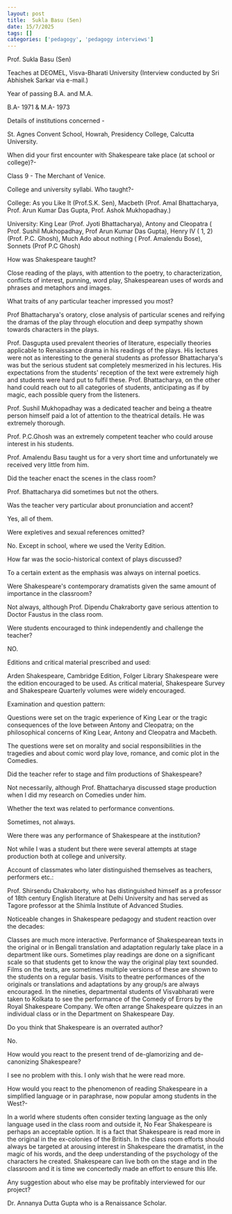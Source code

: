 ```yaml
---
layout: post
title:  Sukla Basu (Sen)
date: 15/7/2025
tags: []
categories: ['pedagogy', 'pedagogy interviews']
---
```


Prof. Sukla Basu (Sen)



Teaches at DEOMEL, Visva-Bharati University (Interview conducted by Sri Abhishek Sarkar via e-mail.)





Year of passing B.A. and M.A.



B.A- 1971 & M.A- 1973



Details of institutions concerned -



St. Agnes Convent School, Howrah, Presidency College, Calcutta University.



When did your first encounter with Shakespeare take place (at school or college)?-



Class 9 - The Merchant of Venice.



College and university syllabi. Who taught?-



College: As you Like It (Prof.S.K. Sen), Macbeth (Prof. Amal Bhattacharya, Prof. Arun Kumar Das Gupta, Prof. Ashok Mukhopadhay.)



University: King Lear (Prof. Jyoti Bhattacharya), Antony and Cleopatra ( Prof. Sushil Mukhopadhay, Prof Arun Kumar Das Gupta), Henry IV ( 1, 2) (Prof. P.C. Ghosh), Much Ado about nothing ( Prof. Amalendu Bose), Sonnets (Prof P.C Ghosh)



How was Shakespeare taught?



Close reading of the plays, with attention to the poetry, to characterization, conflicts of interest, punning, word play, Shakespearean uses of words and phrases and metaphors and images.



What traits of any particular teacher impressed you most?



Prof Bhattacharya's oratory, close analysis of particular scenes and reifying the dramas of the play through elocution and deep sympathy shown towards characters in the plays.

Prof. Dasgupta used prevalent theories of literature, especially theories applicable to Renaissance drama in his readings of the plays. His lectures were not as interesting to the general students as professor Bhattacharya's was but the serious student sat completely mesmerized in his lectures. His expectations from the students' reception of the text were extremely high and students were hard put to fulfil these. Prof. Bhattacharya, on the other hand could reach out to all categories of students, anticipating as if by magic, each possible query from the listeners.



Prof. Sushil Mukhopadhay was a dedicated teacher and being a theatre person himself paid a lot of attention to the theatrical details. He was extremely thorough.



Prof. P.C.Ghosh was an extremely competent teacher who could arouse interest in his students.



Prof. Amalendu Basu taught us for a very short time and unfortunately we received very little from him.



Did the teacher enact the scenes in the class room?



Prof. Bhattacharya did sometimes but not the others.



Was the teacher very particular about pronunciation and accent?



Yes, all of them.



Were expletives and sexual references omitted?



No. Except in school, where we used the Verity Edition.



How far was the socio-historical context of plays discussed?



To a certain extent as the emphasis was always on internal poetics.



Were Shakespeare's contemporary dramatists given the same amount of importance in the classroom?



Not always, although Prof. Dipendu Chakraborty gave serious attention to Doctor Faustus in the class room.

Were students encouraged to think independently and challenge the teacher?



NO.



Editions and critical material prescribed and used:



Arden Shakespeare, Cambridge Edition, Folger Library Shakespeare were the edition encouraged to be used. As critical material, Shakespeare Survey and Shakespeare Quarterly volumes were widely encouraged.



Examination and question pattern:



Questions were set on the tragic experience of King Lear or the tragic consequences of the love between Antony and Cleopatra; on the philosophical concerns of King Lear, Antony and Cleopatra and Macbeth.



The questions were set on morality and social responsibilities in the tragedies and about comic word play love, romance, and comic plot in the Comedies.



Did the teacher refer to stage and film productions of Shakespeare?



Not necessarily, although Prof. Bhattacharya discussed stage production when I did my research on Comedies under him.



Whether the text was related to performance conventions.



Sometimes, not always.



Were there was any performance of Shakespeare at the institution?



Not while I was a student but there were several attempts at stage production both at college and university.



Account of classmates who later distinguished themselves as teachers, performers etc.:

Prof. Shirsendu Chakraborty, who has distinguished himself as a professor of 18th century English literature at Delhi University and has served as Tagore professor at the Shimla Institute of Advanced Studies.



Noticeable changes in Shakespeare pedagogy and student reaction over the decades:



Classes are much more interactive. Performance of Shakespearean texts in the original or in Bengali translation and adaptation regularly take place in a department like ours. Sometimes play readings are done on a significant scale so that students get to know the way the original play text sounded. Films on the texts, are sometimes multiple versions of these are shown to the students on a regular basis. Visits to theatre performances of the originals or translations and adaptations by any group/s are always encouraged. In the nineties, departmental students of Visvabharati were taken to Kolkata to see the performance of the Comedy of Errors by the Royal Shakespeare Company. We often arrange Shakespeare quizzes in an individual class or in the Department on Shakespeare Day.



Do you think that Shakespeare is an overrated author?



No.



How would you react to the present trend of de-glamorizing and de-canonizing Shakespeare?



I see no problem with this. I only wish that he were read more.



How would you react to the phenomenon of reading Shakespeare in a simplified language or in paraphrase, now popular among students in the West?-



In a world where students often consider texting language as the only language used in the class room and outside it, No Fear Shakespeare is perhaps an acceptable option. It is a fact that Shakespeare is read more in the original in the ex-colonies of the British. In the class room efforts should always be targeted at arousing interest in Shakespeare the dramatist, in the magic of his words, and the deep understanding of the psychology of the characters he created. Shakespeare can live both on the stage and in the classroom and it is time we concertedly made an effort to ensure this life.



Any suggestion about who else may be profitably interviewed for our project?



Dr. Annanya Dutta Gupta who is a Renaissance Scholar.
